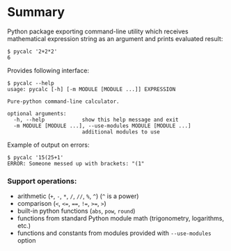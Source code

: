 # Summary
Python package exporting command-line utility which receives mathematical
expression string as an argument and prints evaluated result:
```shell
$ pycalc '2+2*2'
6
```

Provides following interface:
```shell
$ pycalc --help
usage: pycalc [-h] [-m MODULE [MODULE ...]] EXPRESSION

Pure-python command-line calculator.

optional arguments:
  -h, --help            show this help message and exit
  -m MODULE [MODULE ...], --use-modules MODULE [MODULE ...]
                        additional modules to use
```

Example of output on errors:
```shell
$ pycalc '15(25+1'
ERROR: Someone messed up with brackets: "(1"
```

### Support operations:
* arithmetic (`+`, `-`, `*`, `/`, `//`, `%`, `^`) (`^` is a power)
* comparison (`<`, `<=`, `==`, `!=`, `>=`, `>`)
* built-in python functions (`abs`, `pow`, `round`)
* functions from standard Python module math (trigonometry, logarithms, etc.)
* functions and constants from modules provided with `--use-modules` option
